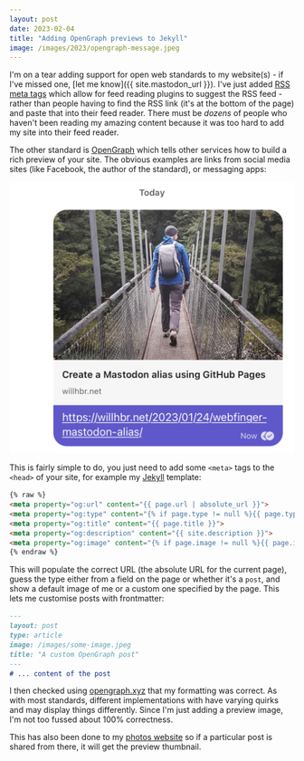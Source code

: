 ```yaml
---
layout: post
date: 2023-02-04
title: "Adding OpenGraph previews to Jekyll"
image: /images/2023/opengraph-message.jpeg
---
```


I'm on a tear adding support for open web standards to my website(s) - if I've missed one, [let me know]({{ site.mastodon_url }}). I've just added [RSS meta tags](https://www.petefreitag.com/item/384.cfm) which allow for feed reading plugins to suggest the RSS feed - rather than people having to find the RSS link (it's at the bottom of the page) and paste that into their feed reader. There must be _dozens_ of people who haven't been reading my amazing content because it was too hard to add my site into their feed reader.

The other standard is [OpenGraph](https://ogp.me) which tells other services how to build a rich preview of your site. The obvious examples are links from social media sites (like Facebook, the author of the standard), or messaging apps:

![a screenshot of an message showing a link to one of my blog posts, with a title and preview image](/images/2023/opengraph-message.jpeg)

This is fairly simple to do, you just need to add some `<meta>` tags to the `<head>` of your site, for example my [Jekyll](http://jekyllrb.com) template:

```html
{% raw %}
<meta property="og:url" content="{{ page.url | absolute_url }}">
<meta property="og:type" content="{% if page.type != null %}{{ page.type }}{% elsif page.layout == "post" %}article{% else %}website{% endif %}">
<meta property="og:title" content="{{ page.title }}">
<meta property="og:description" content="{{ site.description }}">
<meta property="og:image" content="{% if page.image != null %}{{ page.image }}{% else %}/images/me.jpg{% endif %}">
{% endraw %}
```

This will populate the correct URL (the absolute URL for the current page), guess the type either from a field on the page or whether it's a `post`, and show a default image of me or a custom one specified by the page. This lets me customise posts with frontmatter:

```markdown
---
layout: post
type: article
image: /images/some-image.jpeg
title: "A custom OpenGraph post"
---
# ... content of the post
```

I then checked using [opengraph.xyz](http://opengraph.xyz) that my formatting was correct. As with most standards, different implementations with have varying quirks and may display things differently. Since I'm just adding a preview image, I'm not too fussed about 100% correctness.

This has also been done to my [photos website](https://pics.willhbr.net) so if a particular post is shared from there, it will get the preview thumbnail.
